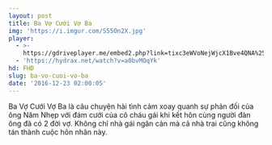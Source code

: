 ```yaml
---
layout: post
title: Ba Vợ Cưới Vợ Ba
img: 'https://i.imgur.com/S55On2X.jpg'
player:
  - >-
    https://gdriveplayer.me/embed2.php?link=tixc3eWVoNejWjcX1Bve4QNA%252Ba%252FFjm89OW02frEk5SQxnWXEfRwpxQJfMOOuuuTy4NcGcvoSZoeu6Ma57Q48xCVkw%252BeIKJ69S81123vyuDMu9CrU9nAkjy%252BtwjWN7Rc3eSL326i%252BK%252FhaW93ZuRz9REON%252FbB0H2cnOKxUAasnTEROJKI%252FDpIMesP6nNmKfQMgVNhse0ORJIcvy7YNnScSYV
  - 'https://hydrax.net/watch?v=a0bvMOqYk'
hd: FHD
slug: ba-vo-cuoi-vo-ba
date: '2016-12-23 02:00:05'
---
```

Ba Vợ Cưới Vợ Ba là câu chuyện hài tình cảm xoay quanh sự phản đối của ông Năm Nhẹp với đám cưới của cô cháu gái khi kết hôn cùng người đàn ông đã có 2 đời vợ. Không chỉ nhà gái ngăn cản mà cả nhà trai cũng không tán thành cuộc hôn nhân này.
